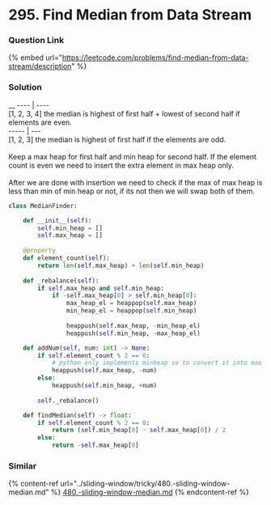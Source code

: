 # 295. Find Median from Data Stream

### Question Link

{% embed url="https://leetcode.com/problems/find-median-from-data-stream/description" %}

### Solution

&#x20;__ ---- | ----\
\[1, 2, 3, 4]  the median is highest of first half + lowest of second half if elements are even.\
\----- | ---\
\[1, 2,    3] the median is highest of first half if the elements are odd.\
\
Keep a max heap for first half and min heap for second half. If the element count is even we need to insert the extra element in max heap only.\
\
After we are done with insertion we need to check if the max of max heap is less than min of min heap or not, if its not then we will swap both of them.

```python
class MedianFinder:

    def __init__(self):
        self.min_heap = []
        self.max_heap = []
        
    @property
    def element_count(self):
        return len(self.max_heap) + len(self.min_heap)
    
    def _rebalance(self):
        if self.max_heap and self.min_heap:
            if -self.max_heap[0] > self.min_heap[0]:
                max_heap_el = heappop(self.max_heap)
                min_heap_el = heappop(self.min_heap)
                
                heappush(self.max_heap, -min_heap_el)
                heappush(self.min_heap, -max_heap_el)

    def addNum(self, num: int) -> None:
        if self.element_count % 2 == 0:
            # python only implements minheap so to convert it into max heap we just insert -num
            heappush(self.max_heap, -num)
        else:
            heappush(self.min_heap, +num)
        
        self._rebalance()

    def findMedian(self) -> float:
        if self.element_count % 2 == 0:
            return (self.min_heap[0] - self.max_heap[0]) / 2
        else:
            return -self.max_heap[0]
```

### Similar

{% content-ref url="../sliding-window/tricky/480.-sliding-window-median.md" %}
[480.-sliding-window-median.md](../sliding-window/tricky/480.-sliding-window-median.md)
{% endcontent-ref %}

